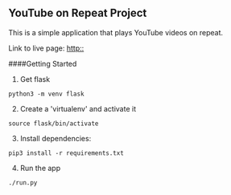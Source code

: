 ## YouTube on Repeat Project

This is a simple application that plays YouTube videos on repeat.

Link to live page: [http::](http:/)

####Getting Started

1) Get flask

`python3 -m venv flask`

2) Create a 'virtualenv' and activate it

`source flask/bin/activate`

3) Install dependencies:

`pip3 install -r requirements.txt`

4) Run the app

`./run.py`